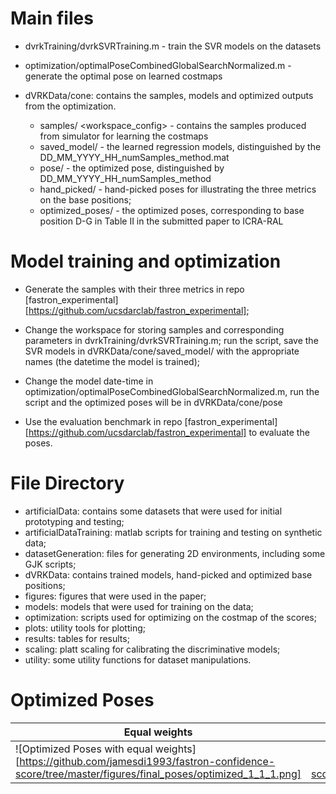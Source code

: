 # Main files

- dvrkTraining/dvrkSVRTraining.m - train the SVR models on the datasets
- optimization/optimalPoseCombinedGlobalSearchNormalized.m - generate the optimal pose on learned costmaps

- dVRKData/cone: contains the samples, models and optimized outputs from the optimization. 
  - samples/ <workspace_config> - contains the samples produced from simulator for learning the costmaps
  - saved_model/ - the learned regression models, distinguished by the DD_MM_YYYY_HH_numSamples_method.mat
  - pose/ - the optimized pose,  distinguished by DD_MM_YYYY_HH_numSamples_method 
  - hand_picked/ - hand-picked poses for illustrating the three metrics on the base positions;
  - optimized_poses/ -  the optimized poses, corresponding to base position D-G in Table II in the submitted paper to ICRA-RAL



# Model training and optimization

- Generate the samples with their three metrics in repo [fastron_experimental][https://github.com/ucsdarclab/fastron_experimental]; 

- Change the workspace for storing samples and corresponding parameters in dvrkTraining/dvrkSVRTraining.m; run the script, save the SVR models in dVRKData/cone/saved_model/ with the appropriate names (the datetime the model is trained);

- Change the model date-time in optimization/optimalPoseCombinedGlobalSearchNormalized.m, run the script and the optimized poses will be in dVRKData/cone/pose

- Use the evaluation benchmark in repo [fastron_experimental][https://github.com/ucsdarclab/fastron_experimental] to evaluate the poses. 

  

# File Directory

- artificialData: contains some datasets that were used for initial prototyping and testing;
- artificialDataTraining: matlab scripts for training and testing on synthetic data;
- datasetGeneration: files for generating 2D environments, including some GJK scripts;
- dVRKData: contains trained models, hand-picked and optimized base positions;
- figures: figures that were used in the paper;
- models: models that were used for training on the data;
- optimization: scripts used for optimizing on the costmap of the scores;
- plots: utility tools for plotting;
- results: tables for results; 
- scaling: platt scaling for calibrating the discriminative models;
- utility: some utility functions for dataset manipulations.



# Optimized Poses

| Equal weights                                                |                    Boosting reachability                     |                 Boosting self-collision-free                 |             Boosting environment-collision-free              |
| ------------------------------------------------------------ | :----------------------------------------------------------: | :----------------------------------------------------------: | :----------------------------------------------------------: |
| ![Optimized Poses with equal weights][https://github.com/jamesdi1993/fastron-confidence-score/tree/master/figures/final_poses/optimized_1_1_1.png] | ![Optimized Poses boosting reachability][https://github.com/jamesdi1993/fastron-confidence-score/tree/master/figures/final_poses/optimized_5_1_1.png] | ![Optimized Poses boosting self-collision-free][https://github.com/jamesdi1993/fastron-confidence-score/tree/master/figures/final_poses/optimized_1_5_1.png] | ![Optimized Poses boosting environment-collision-free][https://github.com/jamesdi1993/fastron-confidence-score/tree/master/figures/final_poses/optimized_1_1_5.png] |





